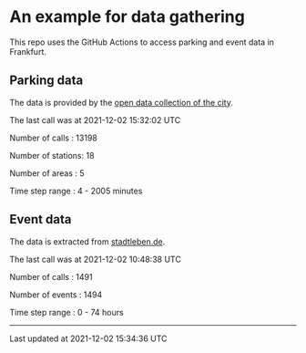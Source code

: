 # An example for data gathering

This repo uses the GitHub Actions to access parking and event data in Frankfurt.

## Parking data
The data is provided by the [open data collection of the city](https://www.offenedaten.frankfurt.de/).

The last call was at 2021-12-02 15:32:02 UTC

Number of calls   : 13198

Number of stations:    18

Number of areas   :     5

Time step range   :     4 -  2005 minutes


## Event data
The data is extracted from [stadtleben.de](https://stadtleben.de/frankfurt/).

The last call was at 2021-12-02 10:48:38 UTC

Number of calls   : 1491

Number of events  : 1494

Time step range   :    0 -   74 hours


----

Last updated at 2021-12-02 15:34:36 UTC
